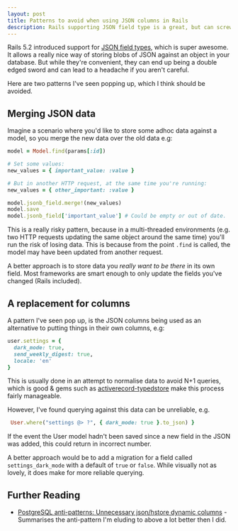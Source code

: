 ```yaml
---
layout: post
title: Patterns to avoid when using JSON columns in Rails
description: Rails supporting JSON field type is a great, but can screw you right over. 
---
```


Rails 5.2 introduced support for [JSON field types](https://edgeguides.rubyonrails.org/active_record_postgresql.html#json-and-jsonb), which is super awesome. It allows a really nice way of storing blobs of JSON against an object in your database. But while they're convenient, they can end up being a double edged sword and can lead to a headache if you aren't careful.

Here are two patterns I've seen popping up, which I think should be avoided.

## Merging JSON data

Imagine a scenario where you'd like to store some adhoc data against a model, so you merge the new data over the old data e.g:


```ruby
model = Model.find(params[:id])

# Set some values:
new_values = { important_value: :value }

# But in another HTTP request, at the same time you're running:
new_values = { other_important: :value }

model.jsonb_field.merge!(new_values)
model.save
model.jsonb_field['important_value'] # Could be empty or out of date.
```

This is a really risky pattern, because in a multi-threaded environments (e.g. two HTTP requests updating the same object around the same time) you'll run the risk of losing data. This is because from the point `.find` is called, the model may have been updated from another request.

A better approach is to store data you _really want to be there_ in its own field. Most frameworks are smart enough to only update the fields you've changed (Rails included).

## A replacement for columns

A pattern I've seen pop up, is the JSON columns being used as an alternative to putting things in their own columns, e.g:

```ruby
user.settings = {
  dark_mode: true,
  send_weekly_digest: true,
  locale: 'en'
}
```

This is usually done in an attempt to normalise data to avoid N+1 queries, which is good & gems such as [activerecord-typedstore](https://github.com/byroot/activerecord-typedstore) make this process fairly manageable.

However, I've found querying against this data can be unreliable, e.g.

```ruby
 User.where("settings @> ?", { dark_mode: true }.to_json) }
 ```

If the event the User model hadn't been saved since a new field in the JSON was added, this could return in incorrect number.

A better approach would be to add a migration for a field called `settings_dark_mode` with a default of `true` or `false`. While visually not as lovely, it does make for more reliable querying.

## Further Reading

* [PostgreSQL anti-patterns: Unnecessary json/hstore dynamic columns](https://www.2ndquadrant.com/en/blog/postgresql-anti-patterns-unnecessary-jsonhstore-dynamic-columns/) - Summarises the anti-pattern I'm eluding to above a lot better then I did.
